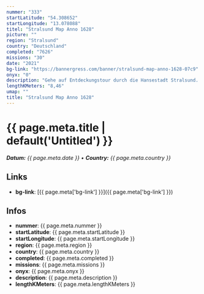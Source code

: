 ```yaml
---
nummer: "333"
startLatitude: "54.308652"
startLongitude: "13.078088"
titel: "Stralsund Map Anno 1628"
picture: ""
region: "Stralsund"
country: "Deutschland"
completed: "7626"
missions: "30"
date: "2021"
bg-link: "https://bannergress.com/banner/stralsund-map-anno-1628-07c9"
onyx: "0"
description: "Gehe auf Entdeckungstour durch die Hansestadt Stralsund. Diese Mission beginnt am Bahnhof und führt bis zum Tribseer Damm. Übrigens, der Bahnhof wurde am 01.01.1878 feierlich eröffnet."
lengthKMeters: "8,46"
umap: ""
title: "Stralsund Map Anno 1628"
---
```

# {{ page.meta.title | default('Untitled') }}

_**Datum:** {{ page.meta.date }} • **Country:** {{ page.meta.country }}_

## Links
- **bg-link**: [{{ page.meta['bg-link'] }}]({{ page.meta['bg-link'] }})

## Infos
- **nummer**: {{ page.meta.nummer }}
- **startLatitude**: {{ page.meta.startLatitude }}
- **startLongitude**: {{ page.meta.startLongitude }}
- **region**: {{ page.meta.region }}
- **country**: {{ page.meta.country }}
- **completed**: {{ page.meta.completed }}
- **missions**: {{ page.meta.missions }}
- **onyx**: {{ page.meta.onyx }}
- **description**: {{ page.meta.description }}
- **lengthKMeters**: {{ page.meta.lengthKMeters }}
